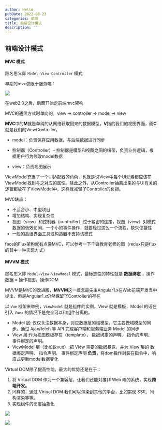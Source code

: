 ```yaml
---
author: Hello
pubDate: 2022-08-23 
categories: 前端
title: 前端设计模式
description: ''
---
```

## 前端设计模式

#### **MVC 模式**

顾名思义即 `Model-View-Controller` 模式

早期的mvc仅限于服务端：

![](/前端设计模式/sheji1.png)

在web2.0之后，后面开始走前端mvc架构

MVC的通信方式时单向的，view -> controller -> model -> view



**MVC**中的**M**就是单纯的从网络获取回来的数据模型，**V**指的我们的视图界面，而**C**就是我们的ViewController。

- model：负责保存应用数据，与后端数据进行同步

- 控制器（Controller）- 控制器是模型和视图之间的纽带，负责业务逻辑，根据用户行为修改model数据

- view：负责视图展示

ViewModel充当了一个UI适配器的角色，也就是说View中每个UI元素都应该在ViewModel找到与之对应的属性。除此之外，从Controller抽离出来的与UI有关的逻辑都放在了ViewModel中，这样就减轻了Controller的负担。



MVC缺点：

- 不适合小、中型项目
- 增加结构、实现复杂性
- 视图（view）和控制器（controller）过于紧密的连接，视图（view）对模式数据的低效访问，一个小的事件操作，就要经过这么一个流程，缺失便捷性
- 一般的高级界面工具或构造器不支持该模式

face的Flux架构就有点像MVC，可以参考一下千锋教育老师的图（redux只是flux的其中一种实现方式）





#### **MVVM 模式**

顾名思义即 `Model-View-ViewModel` 模式，最标志性的特性就是 **数据绑定** ，操作数据 = 操作视图，操作DOM

MVVM是MVC的改进版，**MVVM**这一概念最先由Angular1.x在Web前端开发当中提出，但是Angular1.x仍然保留了Controller的存在

以 `Vue` 框架来举例，`ViewModel` 就是组件的实例。View 就是模板，Model 的话在引入 `Vuex` 的情况下是完全可以和组件分离的。

- Model 层: 仅仅关注数据本身，对应数据层的域模型，它主要做域模型的同步。通过 Ajax/fetch 等 API 完成客户端和服务端业务 Model 的同步
- View 层:作为视图模板存在（template）， 数据绑定的声明、 指令的声明、 事件绑定的声明。
- ViewModel 层（比如说vue）:把 View 需要的数据暴露，并为 View 层的 数据绑定声明、 指令声明、 事件绑定声明 **负责**，将dom操作封装在指令中，响应式更新modal数据变化



Virtual DOM除了提高性能，最大的优势还是在于：

1. 将 Virtual DOM 作为一个兼容层，让我们还能对接非 Web 端的系统，实现**跨端开发。**
2. 同样的，通过 Virtual DOM 我们可以渲染到其他的平台，比如实现 SSR、同构渲染等等。
3. 实现组件的高度抽象化

![](/Vue(上)/Vue_MVVM.jpg)

![](/Vue(上)/Vue_MVVM2.jpg)


